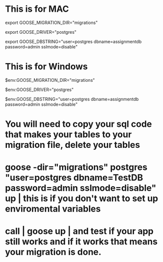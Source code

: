 # This is for MAC
export GOOSE_MIGRATION_DIR="migrations"

export GOOSE_DRIVER="postgres"

export GOOSE_DBSTRING="user=postgres dbname=assignmentdb password=admin sslmode=disable"


# This is for Windows
$env:GOOSE_MIGRATION_DIR="migrations"

$env:GOOSE_DRIVER="postgres"

$env:GOOSE_DBSTRING="user=postgres dbname=assignmentdb password=admin sslmode=disable"



# You will need to copy your sql code that makes your tables to your migration file, delete your tables
# goose -dir="migrations" postgres "user=postgres dbname=TestDB password=admin sslmode=disable" up | this is if you don't want to set up enviromental variables
# call | goose up | and test if your app still works and if it works that means your migration is done.
